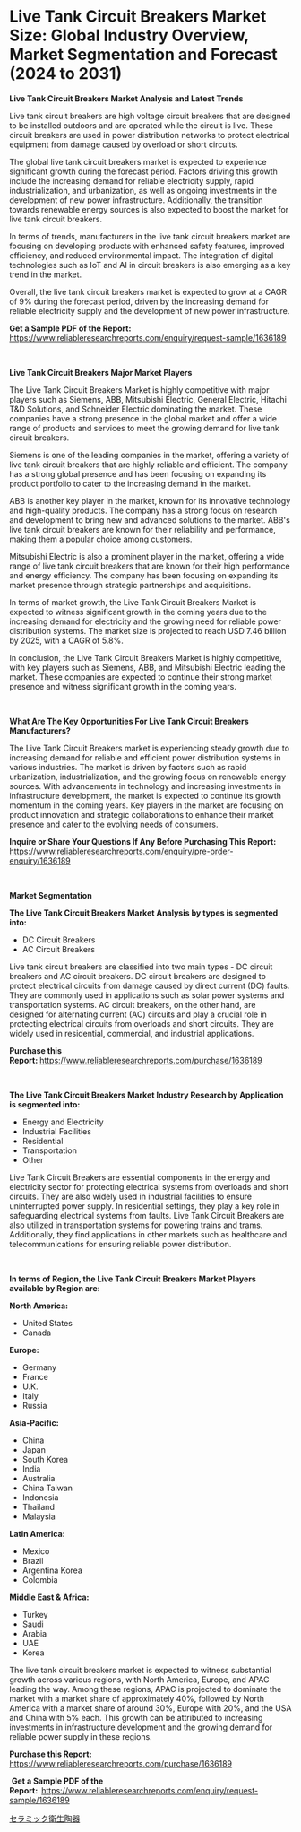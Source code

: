 <p><h1>Live Tank Circuit Breakers Market Size: Global Industry Overview, Market Segmentation and Forecast (2024 to 2031)</h1></p><p><strong>Live Tank Circuit Breakers Market Analysis and Latest Trends</strong></p>
<p><p>Live tank circuit breakers are high voltage circuit breakers that are designed to be installed outdoors and are operated while the circuit is live. These circuit breakers are used in power distribution networks to protect electrical equipment from damage caused by overload or short circuits.</p><p>The global live tank circuit breakers market is expected to experience significant growth during the forecast period. Factors driving this growth include the increasing demand for reliable electricity supply, rapid industrialization, and urbanization, as well as ongoing investments in the development of new power infrastructure. Additionally, the transition towards renewable energy sources is also expected to boost the market for live tank circuit breakers.</p><p>In terms of trends, manufacturers in the live tank circuit breakers market are focusing on developing products with enhanced safety features, improved efficiency, and reduced environmental impact. The integration of digital technologies such as IoT and AI in circuit breakers is also emerging as a key trend in the market.</p><p>Overall, the live tank circuit breakers market is expected to grow at a CAGR of 9% during the forecast period, driven by the increasing demand for reliable electricity supply and the development of new power infrastructure.</p></p>
<p><strong>Get a Sample PDF of the Report:&nbsp;</strong> <a href="https://www.reliableresearchreports.com/enquiry/request-sample/1636189">https://www.reliableresearchreports.com/enquiry/request-sample/1636189</a></p>
<p>&nbsp;</p>
<p><strong>Live Tank Circuit Breakers Major Market Players</strong></p>
<p><p>The Live Tank Circuit Breakers Market is highly competitive with major players such as Siemens, ABB, Mitsubishi Electric, General Electric, Hitachi T&D Solutions, and Schneider Electric dominating the market. These companies have a strong presence in the global market and offer a wide range of products and services to meet the growing demand for live tank circuit breakers.</p><p>Siemens is one of the leading companies in the market, offering a variety of live tank circuit breakers that are highly reliable and efficient. The company has a strong global presence and has been focusing on expanding its product portfolio to cater to the increasing demand in the market.</p><p>ABB is another key player in the market, known for its innovative technology and high-quality products. The company has a strong focus on research and development to bring new and advanced solutions to the market. ABB's live tank circuit breakers are known for their reliability and performance, making them a popular choice among customers.</p><p>Mitsubishi Electric is also a prominent player in the market, offering a wide range of live tank circuit breakers that are known for their high performance and energy efficiency. The company has been focusing on expanding its market presence through strategic partnerships and acquisitions.</p><p>In terms of market growth, the Live Tank Circuit Breakers Market is expected to witness significant growth in the coming years due to the increasing demand for electricity and the growing need for reliable power distribution systems. The market size is projected to reach USD 7.46 billion by 2025, with a CAGR of 5.8%.</p><p>In conclusion, the Live Tank Circuit Breakers Market is highly competitive, with key players such as Siemens, ABB, and Mitsubishi Electric leading the market. These companies are expected to continue their strong market presence and witness significant growth in the coming years.</p></p>
<p>&nbsp;</p>
<p><strong>What Are The Key Opportunities For Live Tank Circuit Breakers Manufacturers?</strong></p>
<p><p>The Live Tank Circuit Breakers market is experiencing steady growth due to increasing demand for reliable and efficient power distribution systems in various industries. The market is driven by factors such as rapid urbanization, industrialization, and the growing focus on renewable energy sources. With advancements in technology and increasing investments in infrastructure development, the market is expected to continue its growth momentum in the coming years. Key players in the market are focusing on product innovation and strategic collaborations to enhance their market presence and cater to the evolving needs of consumers.</p></p>
<p><strong>Inquire or Share Your Questions If Any Before Purchasing This Report:</strong> <a href="https://www.reliableresearchreports.com/enquiry/pre-order-enquiry/1636189">https://www.reliableresearchreports.com/enquiry/pre-order-enquiry/1636189</a></p>
<p>&nbsp;</p>
<p><strong>Market Segmentation</strong></p>
<p><strong>The Live Tank Circuit Breakers Market Analysis by types is segmented into:</strong></p>
<p><ul><li>DC Circuit Breakers</li><li>AC Circuit Breakers</li></ul></p>
<p><p>Live tank circuit breakers are classified into two main types - DC circuit breakers and AC circuit breakers. DC circuit breakers are designed to protect electrical circuits from damage caused by direct current (DC) faults. They are commonly used in applications such as solar power systems and transportation systems. AC circuit breakers, on the other hand, are designed for alternating current (AC) circuits and play a crucial role in protecting electrical circuits from overloads and short circuits. They are widely used in residential, commercial, and industrial applications.</p></p>
<p><strong>Purchase this Report:&nbsp;</strong><a href="https://www.reliableresearchreports.com/purchase/1636189">https://www.reliableresearchreports.com/purchase/1636189</a></p>
<p>&nbsp;</p>
<p><strong>The Live Tank Circuit Breakers Market Industry Research by Application is segmented into:</strong></p>
<p><ul><li>Energy and Electricity</li><li>Industrial Facilities</li><li>Residential</li><li>Transportation</li><li>Other</li></ul></p>
<p><p>Live Tank Circuit Breakers are essential components in the energy and electricity sector for protecting electrical systems from overloads and short circuits. They are also widely used in industrial facilities to ensure uninterrupted power supply. In residential settings, they play a key role in safeguarding electrical systems from faults. Live Tank Circuit Breakers are also utilized in transportation systems for powering trains and trams. Additionally, they find applications in other markets such as healthcare and telecommunications for ensuring reliable power distribution.</p></p>
<p>&nbsp;</p>
<p><strong>In terms of Region, the Live Tank Circuit Breakers Market Players available by Region are:</strong></p>
<p>
    <p> <strong> North America: </strong>
        <ul>
            <li>United States</li>
            <li>Canada</li>
        </ul>
        </p> 
    <p> <strong> Europe: </strong>
        <ul>
            <li>Germany</li>
            <li>France</li>
            <li>U.K.</li>
            <li>Italy</li>
            <li>Russia</li>
        </ul>
        </p> 
    <p> <strong> Asia-Pacific: </strong>
        <ul>
            <li>China</li>
            <li>Japan</li>
            <li>South Korea</li>
            <li>India</li>
            <li>Australia</li>
            <li>China Taiwan</li>
            <li>Indonesia</li>
            <li>Thailand</li>
            <li>Malaysia</li>
        </ul>
        </p> 
    <p> <strong> Latin America: </strong>
        <ul>
            <li>Mexico</li>
            <li>Brazil</li>
            <li>Argentina Korea</li>
            <li>Colombia</li>
        </ul>
        </p> 
    <p> <strong> Middle East & Africa: </strong>
        <ul>
            <li>Turkey</li>
            <li>Saudi</li>
            <li>Arabia</li>
            <li>UAE</li>
            <li>Korea</li>
        </ul>
    </p>
    </p>
<p><p>The live tank circuit breakers market is expected to witness substantial growth across various regions, with North America, Europe, and APAC leading the way. Among these regions, APAC is projected to dominate the market with a market share of approximately 40%, followed by North America with a market share of around 30%, Europe with 20%, and the USA and China with 5% each. This growth can be attributed to increasing investments in infrastructure development and the growing demand for reliable power supply in these regions.</p></p>
<p><strong>Purchase this Report: </strong><a href="https://www.reliableresearchreports.com/purchase/1636189">https://www.reliableresearchreports.com/purchase/1636189</a></p>
<p>&nbsp;<strong>Get a Sample PDF of the Report:&nbsp;&nbsp;</strong><a href="https://www.reliableresearchreports.com/enquiry/request-sample/1636189">https://www.reliableresearchreports.com/enquiry/request-sample/1636189</a></p>
<p><strong></strong></p>
<p><p><a href="https://github.com/ppmazlotr77499/Market-Research-Report-List-1/blob/main/901430616010.md">セラミック衛生陶器</a></p></p>